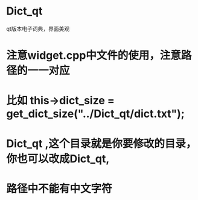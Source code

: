 # Dict_qt
qt版本电子词典，界面美观
# 注意widget.cpp中文件的使用，注意路径的一一对应
# 比如  this->dict_size = get_dict_size("../Dict_qt/dict.txt");
# Dict_qt ,这个目录就是你要修改的目录，你也可以改成Dict_qt,
# 路径中不能有中文字符
